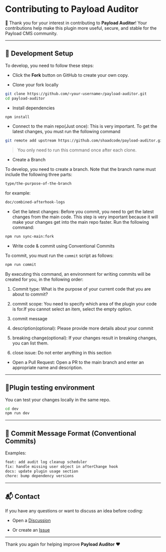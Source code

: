 # Contributing to Payload Auditor

👋 Thank you for your interest in contributing to **Payload Auditor**!
Your contributions help make this plugin more useful, secure, and stable for the Payload CMS community.

---

## 🧩 Development Setup

To develop, you need to follow these steps:

- Click the **Fork** button on GitHub to create your own copy.

- Clone your fork locally

```bash
git clone https://github.com/<your-username>/payload-auditor.git
cd payload-auditor
```

* Install dependencies

```bash
npm install
```

* Connect to the main repo(Just once): This is very important. To get the latest changes, you must run the following command

```bash
git remote add upstream https://github.com/shaadcode/payload-auditor.git
```

> You only need to run this command once after each clone.

* Create a Branch

To develop, you need to create a branch. Note that the branch name must include the following three parts:

```bash
type/the-purpose-of-the-branch
```

for example:

```bash
doc/combined-afterhook-logs
```

* Get the latest changes: Before you commit, you need to get the latest changes from the main code. This step is very important because it will make your changes get into the main repo faster. Run the following command:

```bash
npm run sync-main:fork
```

* Write code & commit using Conventional Commits

To commit, you must run the `commit` script as follows:

```bash
npm run commit
```

By executing this command, an environment for writing commits will be created for you, in the following order:

1. Commit type: What is the purpose of your current code that you are about to commit?

2. commit scope: You need to specify which area of the plugin your code is for.If you cannot select an item, select the empty option.

3. commit message

4. description(optional): Please provide more details about your commit

5. breaking change(optional): If your changes result in breaking changes, you can list them.

6. close issue: Do not enter anything in this section
* Open a Pull Request: Open a PR to the main branch and enter an appropriate name and description.

---

## 🧪Plugin testing environment

You can test your changes locally in the same repo.

```bash
cd dev
npm run dev
```

---

## 🧠 Commit Message Format (Conventional Commits)

Examples:

```bash
feat: add audit log cleanup scheduler
fix: handle missing user object in afterChange hook
docs: update plugin usage section
chore: bump dependency versions
```

---

## 📬 Contact

If you have any questions or want to discuss an idea before coding:

- Open a [Discussion](https://github.com/shaadcode/payload-auditor/discussions)

- Or create an [Issue](https://github.com/shaadcode/payload-auditor/issues)

---

Thank you again for helping improve **Payload Auditor** ❤
